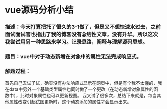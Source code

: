# vue源码分析小结

### 描述：今天打算把托了很久的3-1做了，但是又不想快速水过去，之前面试面试官也指出了我的博客没有总结性文章，没有升华。所以这次我尝试用另一种思路来学习。记录思路，阐释与理解源码思想。

### 题目：vue中对于动态新增在对象中的属性无法完成响应式。 

### 解题过程： 

首先自己去试了试，确实没有办法响应式显示在网页中，但是有个我不太懂的，我在data中另外一个基础类型属性也同时做了一个更改（在动态新增对象属性的函数中），此时对象属性也可以更新视图。
我又试了很多次，总结下来就是，每当其他属性改变引起试图更新时，这个动态添加的属性才会显示出来。 


